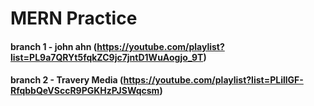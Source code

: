# MERN Practice

#### branch 1 - john ahn (https://youtube.com/playlist?list=PL9a7QRYt5fqkZC9jc7jntD1WuAogjo_9T)
#### branch 2 - Travery Media (https://youtube.com/playlist?list=PLillGF-RfqbbQeVSccR9PGKHzPJSWqcsm)
